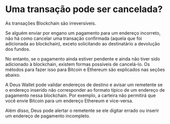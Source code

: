# Uma transação pode ser cancelada?

As transações Blockchain são irreversíveis.

Se alguém enviar por engano um pagamento para um endereço incorreto, não há como cancelar uma transação confirmada (aquela que foi adicionada ao blockchain), exceto solicitando ao destinatário a devolução dos fundos.

No entanto, se o pagamento ainda estiver pendente e ainda não tiver sido adicionado à blockchain, existem formas possíveis de cancelá-lo. Os métodos para fazer isso para Bitcoin e Ethereum são explicados nas seções abaixo.

A Deus Wallet pode validar endereços de destino e avisar um remetente se o endereço inserido não corresponder ao formato típico de um endereço de pagamento nessa blockchain. Por exemplo, a carteira não permitirá que você envie Bitcoin para um endereço Ethereum e vice-versa.

Além disso, Deus pode alertar o remetente se ele digitar errado ou inserir um endereço de pagamento incompleto.